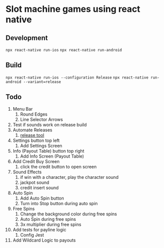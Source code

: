 # Slot machine games using react native

## Development

```npx react-native run-ios```
```npx react-native run-android```

## Build

```npx react-native run-ios --configuration Release```
```npx react-native run-android --variant=release```

## Todo

1. Menu Bar
   1. Round Edges
   2. Line Selector Arrows
2. Test if sounds work on release build
3. Automate Releases
   1. [release tool](https://github.com/marketplace/actions/automatic-releases)
4. Settings button top left
   1. Add Settings Screen
5. Info (Payout Table) button top right
   1. Add Info Screen (Payout Table)
6. Add Credit Buy Screen
   1. click the credit button to open screen
7. Sound Effects
   1. if win with a character, play the character sound
   2. jackpot sound
   3. credit insert sound
8. Auto Spin
   1. Add Auto Spin button
   2. Turn into Stop button during auto spin
9. Free Spins
   1. Change the background color during free spins
   2. Auto Spin during free spins
   3. 3x multiplier during free spins
10. Add tests for payline logic
    1. Config Jest
11. Add Wildcard Logic to payouts
